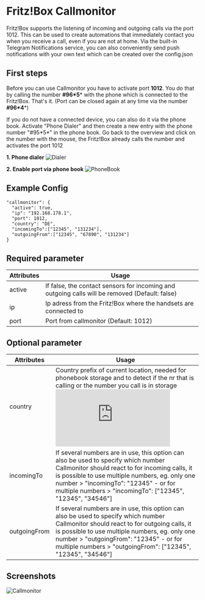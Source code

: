 # Fritz!Box Callmonitor

Fritz!Box supports the listening of incoming and outgoing calls via the port 1012. This can be used to create automations that immediately contact you when you receive a call, even if you are not at home. Via the built-in Telegram Notifications service, you can also conveniently send push notifications with your own text which can be created over the config.json



## First steps

Before you can use Callmonitor you have to activate port **1012**. You do that by calling the number **#96\*5*** with the phone which is connected to the Fritz!Box. That's it. (Port can be closed again at any time via the number **#96\*4***)

If you do not have a connected device, you can also do it via the phone book. Activate "Phone Dialer" and then create a new entry with the phone number "#95\*5*" in the phone book. Go back to the overview and click on the number with the mouse, the Fritz!Box already calls the number and activates the port 1012



**1. Phone dialer**
![Dialer](https://raw.githubusercontent.com/SeydX/homebridge-fritz-platform/master/docs/images/dialer.png)



**2. Enable port via phone book**
![PhoneBook](https://raw.githubusercontent.com/SeydX/homebridge-fritz-platform/master/docs/images/ports_callmonitor.png)



## Example Config

```
"callmonitor": {
  "active": true,
  "ip": "192.168.178.1",
  "port": 1012,
  "country": "DE",
  "incomingTo":["12345", "131234"],
  "outgoingFrom":["12345", "67890", "131234"]
}
```



## Required parameter

| Attributes | Usage |
|------------|-------|
| active | If false, the contact sensors for incoming and outgoing calls will be removed (Default: false) |
| ip | Ip adress from the Fritz!Box where the handsets are connected to |
| port | Port from callmonitor (Default: 1012) |



## Optional parameter

| Attributes | Usage |
|------------|-------|
| country | Country prefix of current location, needed for phonebook storage and to detect if the nr that is calling or the number you call is in storage ![(See Country Code List)](https://github.com/SeydX/homebridge-fritz-platform/blob/master/lib/ccodes.js) |
| incomingTo | If several numbers are in use, this option can also be used to specify which number Callmonitor should react to for incoming calls, it is possible to use multiple numbers, eg. only one number > "incomingTo": "12345" - or for multiple numbers > "incomingTo": ["12345", "12345", "34546"] |
| outgoingFrom | If several numbers are in use, this option can also be used to specify which number Callmonitor should react to for outgoing calls, it is possible to use multiple numbers, eg. only one number > "outgoingFrom": "12345" - or for multiple numbers > "outgoingFrom": ["12345", "12345", "34546"] |



## Screenshots

![Callmonitor](https://github.com/SeydX/homebridge-fritz-platform/raw/master/images/callmonitor.jpg)
